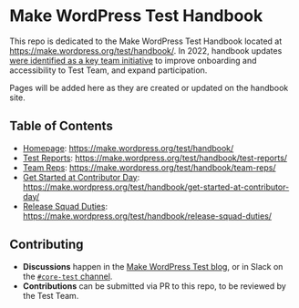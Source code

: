 # Make WordPress Test Handbook

This repo is dedicated to the Make WordPress Test Handbook located at https://make.wordpress.org/test/handbook/. In 2022, handbook updates [were identified as a key team initiative](https://make.wordpress.org/test/2022/03/02/test-team-chat-summary-1-march-2022/) to improve onboarding and accessibility to Test Team, and expand participation.

Pages will be added here as they are created or updated on the handbook site.

## Table of Contents
- [Homepage](homepage.md): https://make.wordpress.org/test/handbook/
- [Test Reports](test-reports.md): https://make.wordpress.org/test/handbook/test-reports/
- [Team Reps](team-reps.md): https://make.wordpress.org/test/handbook/team-reps/
- [Get Started at Contributor Day](contributor-day.md): https://make.wordpress.org/test/handbook/get-started-at-contributor-day/
- [Release Squad Duties](release-squad.md): https://make.wordpress.org/test/handbook/release-squad-duties/

## Contributing
- **Discussions** happen in the [Make WordPress Test blog](https://make.wordpress.org/test/), or in Slack on the [`#core-test` channel](https://wordpress.slack.com/messages/core-test/).
- **Contributions** can be submitted via PR to this repo, to be reviewed by the Test Team.

